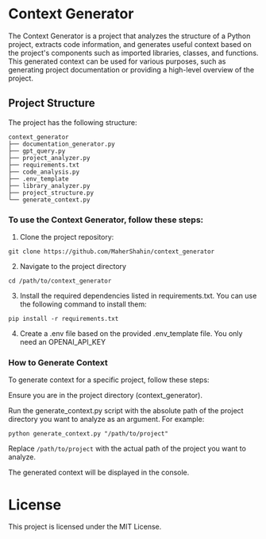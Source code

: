 # Context Generator
The Context Generator is a project that analyzes the structure of a Python project, extracts code information, and generates useful context based on the project's components such as imported libraries, classes, and functions. This generated context can be used for various purposes, such as generating project documentation or providing a high-level overview of the project.

## Project Structure
The project has the following structure:

```
context_generator
├── documentation_generator.py
├── gpt_query.py
├── project_analyzer.py
├── requirements.txt
├── code_analysis.py
├── .env_template
├── library_analyzer.py
├── project_structure.py
└── generate_context.py
```


### To use the Context Generator, follow these steps:

1. Clone the project repository:
```
git clone https://github.com/MaherShahin/context_generator
```
2. Navigate to the project directory
```
cd /path/to/context_generator
```

3. Install the required dependencies listed in requirements.txt. You can use the following command to install them:
```
pip install -r requirements.txt
```
4. Create a .env file based on the provided .env_template file. You only need an OPENAI_API_KEY
 
### How to Generate Context

To generate context for a specific project, follow these steps:

Ensure you are in the project directory (context_generator).

Run the generate_context.py script with the absolute path of the project directory you want to analyze as an argument. For example:

```
python generate_context.py "/path/to/project"
```
Replace `/path/to/project` with the actual path of the project you want to analyze.

The generated context will be displayed in the console.

# License

This project is licensed under the MIT License.